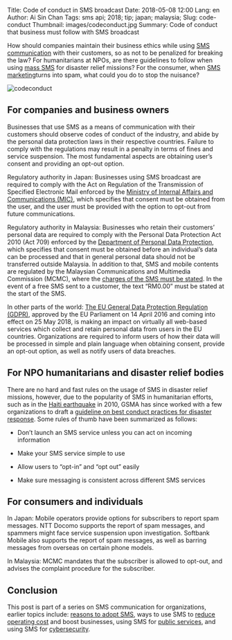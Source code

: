 Title: Code of conduct in SMS broadcast
Date: 2018-05-08 12:00
Lang: en
Author: Ai Sin Chan
Tags: sms api; 2018; tip; japan; malaysia;
Slug: code-conduct
Thumbnail: images/codeconduct.jpg
Summary: Code of conduct that business must follow with SMS broadcast


How should companies maintain their business ethics while using [SMS communication](https://www.xoxzo.com/en/about/sms-api/) with their customers, so as not to be penalized for breaking the law? For humanitarians at NPOs, are there guidelines to follow when using [mass SMS](https://www.xoxzo.com/en/about/sms-api/) for disaster relief missions? For the consumer, when [SMS marketing](https://www.xoxzo.com/en/about/sms-api/)turns into spam, what could you do to stop the nuisance?

![codeconduct](/images/codeconduct.jpg)

## For companies and business owners

Businesses that use SMS as a means of communication with their customers should observe codes of conduct of the industry, and abide by the personal data protection laws in their respective countries. Failure to comply with the regulations may result in a penalty in terms of fines and service suspension. The most fundamental aspects are obtaining user’s consent and providing an opt-out option.

Regulatory authority in Japan:  Businesses using SMS broadcast are required to comply with the Act on Regulation of the Transmission of Specified Electronic Mail enforced by the [Ministry of Internal Affairs and Communications (MIC)](http://measures.antispam.soumu.go.jp/), which specifies that consent must be obtained from the user, and the user must be provided with the option to opt-out from future communications.

Regulatory authority in Malaysia: Businesses who retain their customers’ personal data are required to comply with the Personal Data Protection Act 2010 (Act 709) enforced by the [Department of Personal Data Protection](http://www.pdp.gov.my/index.php/en/), which specifies that consent must be obtained before an individual’s data can be processed and that in general personal data should not be transferred outside Malaysia. In addition to that, SMS and mobile contents are regulated by the Malaysian Communications and Multimedia Commission (MCMC), where the [charges of the SMS must be stated](https://www.skmm.gov.my/skmmgovmy/files/attachments/825138GuidelinesMobileContent.pdf). In the event of a free SMS sent to a customer, the text “RM0.00” must be stated at the start of the SMS.

In other parts of the world: [The EU General Data Protection Regulation (GDPR)](https://www.eugdpr.org/), approved by the EU Parliament on 14 April 2016 and coming into effect on 25 May 2018, is making an impact on virtually all web-based services which collect and retain personal data from users in the EU countries. Organizations are required to inform users of how their data will be processed in simple and plain language when obtaining consent, provide an opt-out option, as well as notify users of data breaches.

## For NPO humanitarians and disaster relief bodies

There are no hard and fast rules on the usage of SMS in disaster relief missions, however, due to the popularity of SMS in humanitarian efforts, such as in the [Haiti earthquake](https://blog.xoxzo.com/en/2018/04/18/mobile-public-service/) in 2010, GSMA has since worked with a few organizations to draft a [guideline on best conduct practices for disaster response](https://www.gsma.com/mobilefordevelopment/programme/mobile-for-humanitarian-innovation/towards-a-code-of-conduct-guidelines-for-the-use-of-sms-in-natural-disasters/). Some rules of thumb have been summarized as follows:

* Don’t launch an SMS service unless you can act on incoming information

* Make your SMS service simple to use

* Allow users to “opt-in” and “opt out” easily

* Make sure messaging is consistent across different SMS services

## For consumers and individuals

In Japan: Mobile operators provide options for subscribers to report spam messages. NTT Docomo supports the report of spam messages, and spammers might face service suspension upon investigation. Softbank Mobile also supports the report of spam messages, as well as barring messages from overseas on certain phone models.

In Malaysia: MCMC mandates that the subscriber is allowed to opt-out, and advises the complaint procedure for the subscriber.

## Conclusion

This post is part of a series on SMS communication for organizations, earlier topics include: [reasons to adopt SMS](https://blog.xoxzo.com/en/2018/04/06/why-adopt-sms/), ways to use SMS to [reduce operating cost](https://blog.xoxzo.com/en/2018/04/23/boost-your-business/) and boost businesses, using SMS for [public services](https://blog.xoxzo.com/en/2018/04/18/mobile-public-service/), and using SMS for [cybersecurity](https://blog.xoxzo.com/en/2018/04/27/2fa-cyber-security/).

